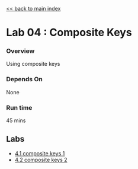 <link rel='stylesheet' href='../assets/css/main.css'/>

[<< back to main index](../README.md) 

Lab 04 : Composite Keys
====================

### Overview
Using composite keys

### Depends On 
None

### Run time
45 mins

## Labs
* [4.1 composite keys 1](4.1-composite-keys-1.md)
* [4.2 composite keys 2](4.2-composite-keys-2.md)

